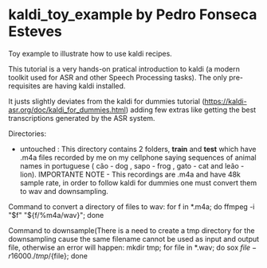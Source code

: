 # kaldi_toy_example by Pedro Fonseca Esteves
Toy example to illustrate how to use kaldi recipes.

This tutorial is a very hands-on pratical introduction to kaldi (a modern toolkit used for ASR and other Speech Processing tasks). The only pre-requisites are having kaldi installed. 

It justs slightly deviates from the kaldi for dummies tutorial (https://kaldi-asr.org/doc/kaldi_for_dummies.html) adding few extras like getting the best transcriptions generated by the ASR system.

Directories:

- untouched : This directory contains 2 folders, **train** and **test** which have .m4a files recorded by me on my cellphone saying sequences of animal names in portuguese ( cão - dog , sapo - frog , gato - cat and leão - lion). IMPORTANTE NOTE - This recordings are .m4a and have 48k sample rate, in order to follow kaldi for dummies one must convert them to wav and downsampling. 

Command to convert a directory of files to wav: 
  for f in *.m4a; do ffmpeg  -i "$f" "${f/%m4a/wav}"; done

Command to downsample(There is a need to create a tmp directory for the downsampling cause the same filename cannot be used as input and output file, otherwise an error will happen: 
  mkdir tmp; for file in *.wav; do sox ${file} -r 16000 ./tmp/${file}; done 
